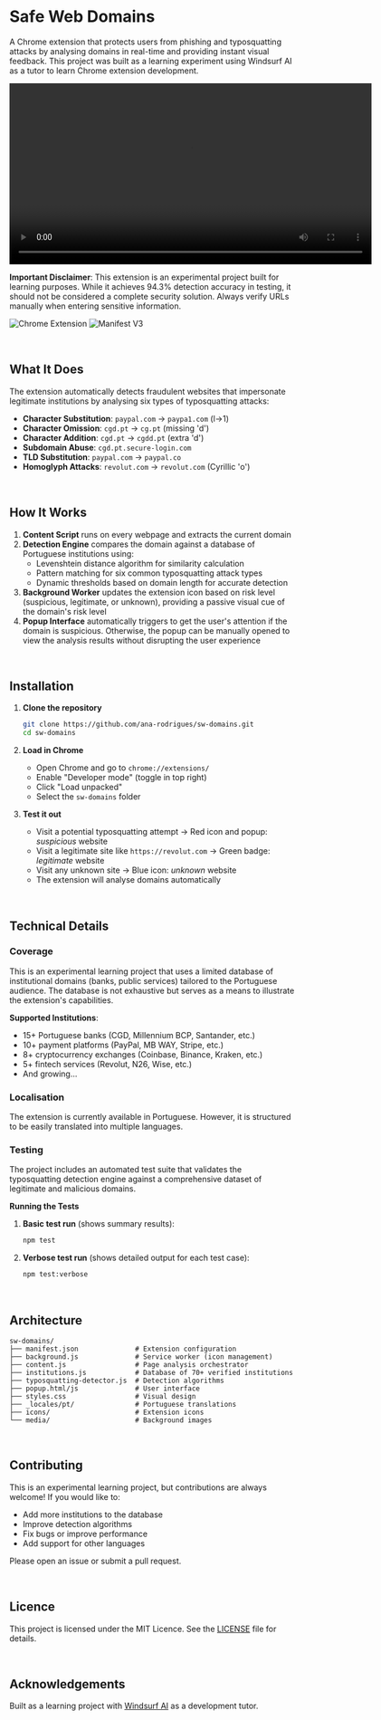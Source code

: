 # Safe Web Domains

A Chrome extension that protects users from phishing and typosquatting attacks by analysing domains in real-time and providing instant visual feedback. This project was built as a learning experiment using Windsurf AI as a tutor to learn Chrome extension development.

<video src="media/Extension%20demo.mp4" controls width="640"></video>

**Important Disclaimer**: This extension is an experimental project built for learning purposes. While it achieves 94.3% detection accuracy in testing, it should not be considered a complete security solution. Always verify URLs manually when entering sensitive information.

![Chrome Extension](https://img.shields.io/badge/Chrome-Extension-blue?logo=googlechrome)
![Manifest V3](https://img.shields.io/badge/Manifest-V3-green)

&nbsp;

## What It Does

The extension automatically detects fraudulent websites that impersonate legitimate institutions by analysing six types of typosquatting attacks:

- **Character Substitution**: `paypal.com` → `paypa1.com` (l→1)
- **Character Omission**: `cgd.pt` → `cg.pt` (missing 'd')
- **Character Addition**: `cgd.pt` → `cgdd.pt` (extra 'd')
- **Subdomain Abuse**: `cgd.pt.secure-login.com`
- **TLD Substitution**: `paypal.com` → `paypal.co`
- **Homoglyph Attacks**: `revolut.com` → `revоlut.com` (Cyrillic 'о')

&nbsp;

## How It Works

1. **Content Script** runs on every webpage and extracts the current domain
2. **Detection Engine** compares the domain against a database of Portuguese institutions using:
   - Levenshtein distance algorithm for similarity calculation
   - Pattern matching for six common typosquatting attack types
   - Dynamic thresholds based on domain length for accurate detection
3. **Background Worker** updates the extension icon based on risk level (suspicious, legitimate, or unknown), providing a passive visual cue of the domain's risk level
4. **Popup Interface** automatically triggers to get the user's attention if the domain is suspicious. Otherwise, the popup can be manually opened to view the analysis results without disrupting the user experience

&nbsp;

## Installation

1. **Clone the repository**
   ```bash
   git clone https://github.com/ana-rodrigues/sw-domains.git
   cd sw-domains
   ```

2. **Load in Chrome**
   - Open Chrome and go to `chrome://extensions/`
   - Enable "Developer mode" (toggle in top right)
   - Click "Load unpacked"
   - Select the `sw-domains` folder

3. **Test it out**
   - Visit a potential typosquatting attempt → Red icon and popup: _suspicious_ website
   - Visit a legitimate site like `https://revolut.com` → Green badge: _legitimate_ website
   - Visit any unknown site → Blue icon: _unknown_ website
   - The extension will analyse domains automatically

&nbsp;

## Technical Details

### Coverage

This is an experimental learning project that uses a limited database of institutional domains (banks, public services) tailored to the Portuguese audience. The database is not exhaustive but serves as a means to illustrate the extension's capabilities.

**Supported Institutions**:
- 15+ Portuguese banks (CGD, Millennium BCP, Santander, etc.)
- 10+ payment platforms (PayPal, MB WAY, Stripe, etc.)
- 8+ cryptocurrency exchanges (Coinbase, Binance, Kraken, etc.)
- 5+ fintech services (Revolut, N26, Wise, etc.)
- And growing...

### Localisation

The extension is currently available in Portuguese. However, it is structured to be easily translated into multiple languages.

### Testing

The project includes an automated test suite that validates the typosquatting detection engine against a comprehensive dataset of legitimate and malicious domains.

**Running the Tests**

1. **Basic test run** (shows summary results):
   ```bash
   npm test
   ```

2. **Verbose test run** (shows detailed output for each test case):
   ```bash
   npm test:verbose
   ```

&nbsp;

## Architecture

```
sw-domains/
├── manifest.json              # Extension configuration
├── background.js              # Service worker (icon management)
├── content.js                 # Page analysis orchestrator
├── institutions.js            # Database of 70+ verified institutions
├── typosquatting-detector.js  # Detection algorithms
├── popup.html/js              # User interface
├── styles.css                 # Visual design
├── _locales/pt/               # Portuguese translations
├── icons/                     # Extension icons
└── media/                     # Background images
```

&nbsp;

## Contributing

This is an experimental learning project, but contributions are always welcome! If you would like to:

- Add more institutions to the database
- Improve detection algorithms
- Fix bugs or improve performance
- Add support for other languages

Please open an issue or submit a pull request.

&nbsp;

## Licence

This project is licensed under the MIT Licence. See the [LICENSE](LICENSE) file for details.

&nbsp;

## Acknowledgements

Built as a learning project with [Windsurf AI](https://codeium.com/windsurf) as a development tutor.
